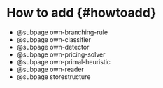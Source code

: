 # How to add {#howtoadd}
- @subpage own-branching-rule
- @subpage own-classifier
- @subpage own-detector
- @subpage own-pricing-solver
- @subpage own-primal-heuristic
- @subpage own-reader
- @subpage storestructure
